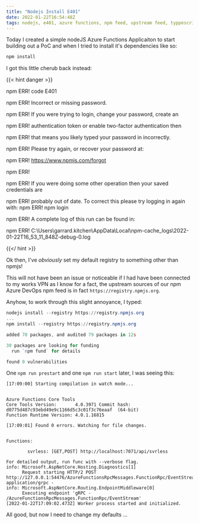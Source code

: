 ```yaml
---
title: "Nodejs Install E401"
date: 2022-01-22T16:54:48Z
tags: nodejs, e401, azure functions, npm feed, upstream feed, typpescript
---
```


Today I created a simple nodeJS Azure Functions Applicaiton to start building out a PoC and when I tried to install it's dependencies like so:

```powershell
npm install
```

I got this little cherub back instead:

{{< hint danger >}}

npm ERR! code E401

npm ERR! Incorrect or missing password.

npm ERR! If you were trying to login, change your password, create an

npm ERR! authentication token or enable two-factor authentication then

npm ERR! that means you likely typed your password in incorrectly.

npm ERR! Please try again, or recover your password at:

npm ERR!     https://www.npmjs.com/forgot

npm ERR!

npm ERR! If you were doing some other operation then your saved credentials are

npm ERR! probably out of date. To correct this please try logging in again with:
npm ERR!     npm login

npm ERR! A complete log of this run can be found in:

npm ERR!     C:\Users\garrard.kitchen\AppData\Local\npm-cache\_logs\2022-01-22T16_53_11_848Z-debug-0.log

{{</ hint >}}

Ok then, I've _obviously_ set my default registry to something other than npmjs!

This will not have been an issue or noticeable if I had have been connected to my works VPN as I know for a fact, the upstream sources of our npm Azure DevOps npm feed is in fact `https://registry.npmjs.org`.

Anyhow, to work through this slight annoyance, I typed:

```powershell
nodejs install --registry https://registry.npmjs.org
...
npm install --registry https://registry.npmjs.org

added 78 packages, and audited 79 packages in 12s

30 packages are looking for funding
  run `npm fund` for details

found 0 vulnerabilities
```

One `npm run prestart` and one `npm run start` later, I was seeing this:


```
[17:09:00] Starting compilation in watch mode...


Azure Functions Core Tools
Core Tools Version:       4.0.3971 Commit hash: d0775d487c93ebd49e9c1166d5c3c01f3c76eaaf  (64-bit)
Function Runtime Version: 4.0.1.16815

[17:09:01] Found 0 errors. Watching for file changes.


Functions:

        svrless: [GET,POST] http://localhost:7071/api/svrless

For detailed output, run func with --verbose flag.
info: Microsoft.AspNetCore.Hosting.Diagnostics[1]
      Request starting HTTP/2 POST http://127.0.0.1:54476/AzureFunctionsRpcMessages.FunctionRpc/EventStream application/grpc -
info: Microsoft.AspNetCore.Routing.EndpointMiddleware[0]
      Executing endpoint 'gRPC - /AzureFunctionsRpcMessages.FunctionRpc/EventStream'
[2022-01-22T17:09:02.473Z] Worker process started and initialized.
```

All good, but now I need to change my defaults ...